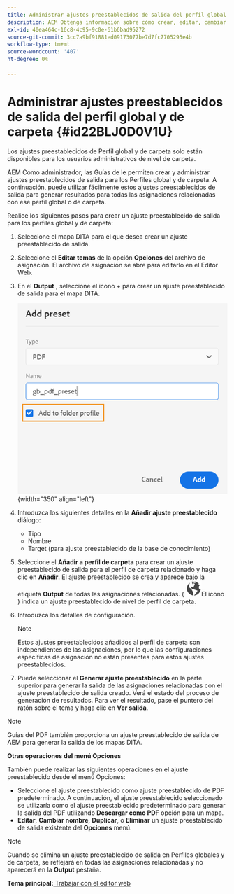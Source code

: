 ```yaml
---
title: Administrar ajustes preestablecidos de salida del perfil global y de carpeta
description: AEM Obtenga información sobre cómo crear, editar, cambiar el nombre, duplicar y eliminar ajustes preestablecidos de salida de perfil global y de carpeta como usuarios administrativos en las Guías de administración de perfiles.
exl-id: 40ea464c-16c8-4c95-9c0e-61b6bad95272
source-git-commit: 3cc7a9bf91881ed09173077be7d7fc7705295e4b
workflow-type: tm+mt
source-wordcount: '407'
ht-degree: 0%

---
```


# Administrar ajustes preestablecidos de salida del perfil global y de carpeta {#id22BLJ0D0V1U}

Los ajustes preestablecidos de Perfil global y de carpeta solo están disponibles para los usuarios administrativos de nivel de carpeta.

AEM Como administrador, las Guías de le permiten crear y administrar ajustes preestablecidos de salida para los Perfiles global y de carpeta. A continuación, puede utilizar fácilmente estos ajustes preestablecidos de salida para generar resultados para todas las asignaciones relacionadas con ese perfil global o de carpeta.

Realice los siguientes pasos para crear un ajuste preestablecido de salida para los perfiles global y de carpeta:

1. Seleccione el mapa DITA para el que desea crear un ajuste preestablecido de salida.
1. Seleccione el **Editar temas** de la opción **Opciones** del archivo de asignación. El archivo de asignación se abre para editarlo en el Editor Web.
1. En el **Output** , seleccione el icono + para crear un ajuste preestablecido de salida para el mapa DITA.

   ![](images/add-global-output-preset.png){width="350" align="left"}

1. Introduzca los siguientes detalles en la **Añadir ajuste preestablecido** diálogo:
   - Tipo
   - Nombre
   - Target \(para ajuste preestablecido de la base de conocimiento\)
1. Seleccione el **Añadir a perfil de carpeta** para crear un ajuste preestablecido de salida para el perfil de carpeta relacionado y haga clic en **Añadir**. El ajuste preestablecido se crea y aparece bajo la etiqueta **Output** de todas las asignaciones relacionadas. \( ![](images/global-preset-icon.svg)El icono \) indica un ajuste preestablecido de nivel de perfil de carpeta.
1. Introduzca los detalles de configuración.

   >[!NOTE]
   >
   > Estos ajustes preestablecidos añadidos al perfil de carpeta son independientes de las asignaciones, por lo que las configuraciones específicas de asignación no están presentes para estos ajustes preestablecidos.

1. Puede seleccionar el **Generar ajuste preestablecido** en la parte superior para generar la salida de las asignaciones relacionadas con el ajuste preestablecido de salida creado. Verá el estado del proceso de generación de resultados. Para ver el resultado, pase el puntero del ratón sobre el tema y haga clic en **Ver salida**.

>[!NOTE]
>
> Guías del PDF también proporciona un ajuste preestablecido de salida de AEM para generar la salida de los mapas DITA.

**Otras operaciones del menú Opciones**

También puede realizar las siguientes operaciones en el ajuste preestablecido desde el menú Opciones:

- Seleccione el ajuste preestablecido como ajuste preestablecido de PDF predeterminado. A continuación, el ajuste preestablecido seleccionado se utilizaría como el ajuste preestablecido predeterminado para generar la salida del PDF utilizando **Descargar como PDF** opción para un mapa.
- **Editar**, **Cambiar nombre**, **Duplicar**, o **Eliminar** un ajuste preestablecido de salida existente del **Opciones** menú.

>[!NOTE]
>
> Cuando se elimina un ajuste preestablecido de salida en Perfiles globales y de carpeta, se reflejará en todas las asignaciones relacionadas y no aparecerá en la **Output** pestaña.

**Tema principal:**[ Trabajar con el editor web](web-editor.md)
